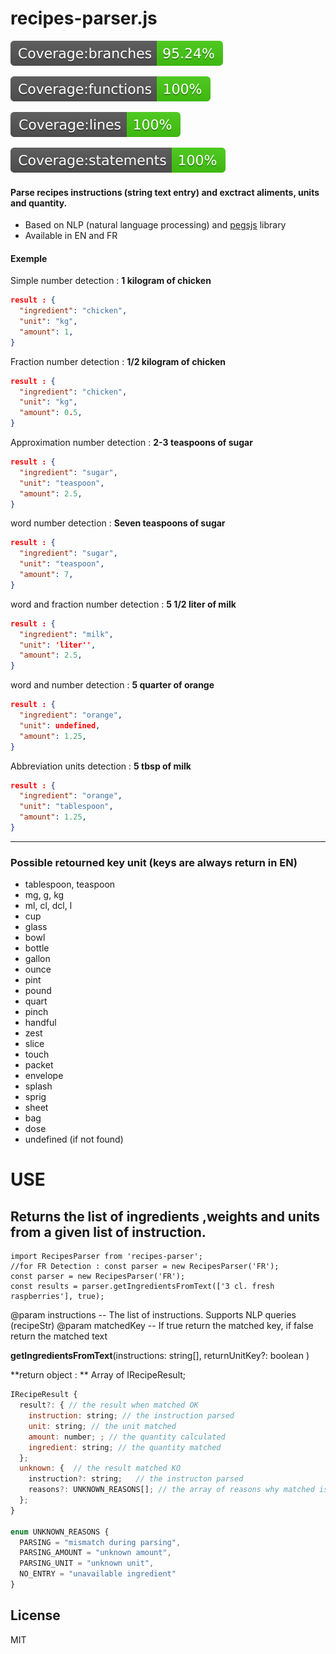 # recipes-parser.js

![coverage](https://raw.githubusercontent.com/Charlie85270/recipes-parser/5653f5424d15d5e8ddce3d09c35170f41f0ea062/coverage/badge-branches.svg "coverage")

![coverage](https://raw.githubusercontent.com/Charlie85270/recipes-parser/5653f5424d15d5e8ddce3d09c35170f41f0ea062/coverage/badge-functions.svg "coverage")

![coverage](https://raw.githubusercontent.com/Charlie85270/recipes-parser/5653f5424d15d5e8ddce3d09c35170f41f0ea062/coverage/badge-lines.svg "coverage")

![coverage](https://raw.githubusercontent.com/Charlie85270/recipes-parser/5653f5424d15d5e8ddce3d09c35170f41f0ea062/coverage/badge-statements.svg "coverage")

#### Parse recipes instructions (string text entry) and exctract aliments, units and quantity.

- Based on NLP (natural language processing) and [pegsjs](https://github.com/pegjs/pegjs "pegsjs") library
- Available in EN and FR

#### Exemple

Simple number detection : **1 kilogram of chicken**

```json
result : {
  "ingredient": "chicken",
  "unit": "kg",
  "amount": 1,
}
```

Fraction number detection : **1/2 kilogram of chicken**

```json
result : {
  "ingredient": "chicken",
  "unit": "kg",
  "amount": 0.5,
}
```

Approximation number detection : **2-3 teaspoons of sugar**

```json
result : {
  "ingredient": "sugar",
  "unit": "teaspoon",
  "amount": 2.5,
}
```

word number detection : **Seven teaspoons of sugar**

```json
result : {
  "ingredient": "sugar",
  "unit": "teaspoon",
  "amount": 7,
}
```

word and fraction number detection : **5 1/2 liter of milk**

```json
result : {
  "ingredient": "milk",
  "unit": 'liter'',
  "amount": 2.5,
}
```

word and number detection : **5 quarter of orange**

```json
result : {
  "ingredient": "orange",
  "unit": undefined,
  "amount": 1.25,
}
```

Abbreviation units detection : **5 tbsp of milk**

```json
result : {
  "ingredient": "orange",
  "unit": "tablespoon",
  "amount": 1.25,
}
```

---

### Possible retourned key unit (keys are always return in EN)

- tablespoon, teaspoon
- mg, g, kg
- ml, cl, dcl, l
- cup
- glass
- bowl
- bottle
- gallon
- ounce
- pint
- pound
- quart
- pinch
- handful
- zest
- slice
- touch
- packet
- envelope
- splash
- sprig
- sheet
- bag
- dose
- undefined (if not found)

# USE

## Returns the list of ingredients ,weights and units from a given list of instruction.

```
import RecipesParser from 'recipes-parser';
//for FR Detection : const parser = new RecipesParser('FR');
const parser = new RecipesParser('FR');
const results = parser.getIngredientsFromText(['3 cl. fresh raspberries'], true);
```

@param instructions -- The list of instructions. Supports NLP queries (recipeStr)
@param matchedKey -- If true return the matched key, if false return the matched text

**getIngredientsFromText**(instructions: string[], returnUnitKey?: boolean )

**return object : ** Array of IRecipeResult;

```javascript
IRecipeResult {
  result?: { // the result when matched OK
    instruction: string; // the instruction parsed
    unit: string; // the unit matched
    amount: number; ; // the quantity calculated
    ingredient: string; // the quantity matched
  };
  unknown: {  // the result matched KO
    instruction?: string;   // the instructon parsed
    reasons?: UNKNOWN_REASONS[]; // the array of reasons why matched is KO
  };
}

enum UNKNOWN_REASONS {
  PARSING = "mismatch during parsing",
  PARSING_AMOUNT = "unknown amount",
  PARSING_UNIT = "unknown unit",
  NO_ENTRY = "unavailable ingredient"
}

```

## License

MIT
